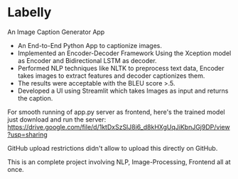 # Labelly

An Image Caption Generator App

- An End-to-End Python App to captionize images.
- Implemented an Encoder-Decoder Framework Using the Xception model as Encoder and Bidirectional LSTM as decoder.
- Performed NLP techniques like NLTK to preprocess text data, Encoder takes images to extract features and decoder captionizes them.
- The results were acceptable with the BLEU score >.5.
- Developed a UI using Streamlit which takes Images as input and returns the caption.

 For smooth running of app.py server as frontend, here's the trained model just download and run the server:
https://drive.google.com/file/d/1ktDxSzSlJ8i6_d8kHXgUqJiKbnJGj9DP/view?usp=sharing

GitHub upload restrictions didn't allow to upload this directly on GitHub.

  This is an complete project involving NLP, Image-Processing, Frontend all at once.
